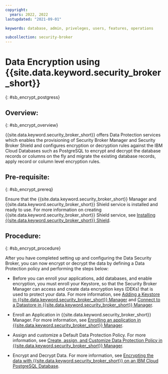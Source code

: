 ```yaml
---
copyright:
  years: 2022, 2022
lastupdated: "2021-09-01"

keywords: database, admin, priveleges, users, features, operations

subcollection: security-broker
---
```


# Data Encryption using {{site.data.keyword.security_broker_short}}
{: #sb_encrypt_postgress}

## Overview:
{: #sb_encrypt_overview}

{{site.data.keyword.security_broker_short}} offers Data Protection services which enables the
provisioning of Security Broker Manager and Security Broker Shield and
configures encryption or decryption rules against the IBM Cloud
Databases such as PostgreSQL to encrypt and decrypt the database records
or columns on the fly and migrate the existing database records,
apply record or column level encryption rules.

## Pre-requisite:
{: #sb_encrypt_prereq}

Ensure that the {{site.data.keyword.security_broker_short}} Manager and {{site.data.keyword.security_broker_short}}
Shield service is installed and ready to use. For more information on
creating {{site.data.keyword.security_broker_short}} Shield service, see [Installing {{site.data.keyword.security_broker_short}} Shield](/docs/security-broker/install?topic=sb_install_com). 
 
## Procedure:
{: #sb_encrypt_procedure}

After you have completed setting up and configuring the Data Security
Broker, you can now encrypt or decrypt the data by defining a Data
Protection policy and performing the steps below:

-   Before you can enroll your applications, add databases, and enable
    encryption, you must enroll your Keystore, so that the Security
    Broker Manager can access and create data encryption keys (DEKs)
    that is used to protect your data. For more information, see [Adding a Keystore in {{site.data.keyword.security_broker_short}} Manager](/docs/security-broker/tutorials?topic=sb_encrypt_data#step2) and [Connect to a Datastore in {{site.data.keyword.security_broker_short}} Manager](/docs/security-broker/tutorials?topic=sb_encrypt_data#step3).

-   Enroll an Application in {{site.data.keyword.security_broker_short}} Manager. For more
    information, see [Enrolling an application in {{site.data.keyword.security_broker_short}} Manager](/docs/security-broker/tutorials?topic=sb_enroll_app).

-   Assign and customize a Default Data Protection Policy. For more
    information, see [Create, assign, and Customize Data Protection Policy in {{site.data.keyword.security_broker_short}} Manager](/docs/security-broker/tutorials?topic=sb_data_policy).

-   Encrypt and Decrypt Data. For more information, see [Encrypting the data with {{site.data.keyword.security_broker_short}} on an IBM Cloud PostgreSQL Database](/docs/security-broker/tutorials?topic=sb_encrypt_data).
